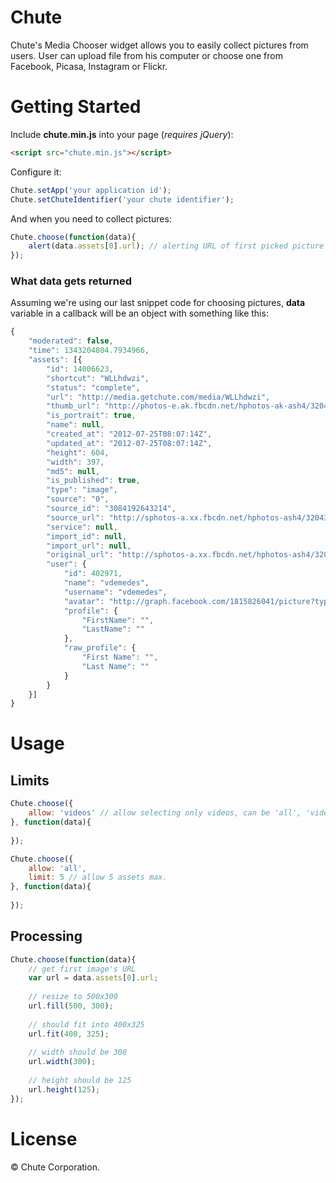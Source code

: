 # Chute

Chute's Media Chooser widget allows you to easily collect pictures from users. User can upload file from his computer or choose one from Facebook, Picasa, Instagram or Flickr.

# Getting Started

Include **chute.min.js** into your page (*requires jQuery*):

```html
<script src="chute.min.js"></script>
```

Configure it:

```javascript
Chute.setApp('your application id');
Chute.setChuteIdentifier('your chute identifier');
```

And when you need to collect pictures:

```javascript
Chute.choose(function(data){
	alert(data.assets[0].url); // alerting URL of first picked picture
});
```

### What data gets returned

Assuming we're using our last snippet code for choosing pictures, **data** variable in a callback will be an object with something like this:

```javascript
{
	"moderated": false,
	"time": 1343204804.7934966,
	"assets": [{
		"id": 14006623,
		"shortcut": "WLLhdwzi",
		"status": "complete",
		"url": "http://media.getchute.com/media/WLLhdwzi",
		"thumb_url": "http://photos-e.ak.fbcdn.net/hphotos-ak-ash4/320430_3084192643214_466525836_s.jpg",
		"is_portrait": true,
		"name": null,
		"created_at": "2012-07-25T08:07:14Z",
		"updated_at": "2012-07-25T08:07:14Z",
		"height": 604,
		"width": 397,
		"md5": null,
		"is_published": true,
		"type": "image",
		"source": "0",
		"source_id": "3084192643214",
		"source_url": "http://sphotos-a.xx.fbcdn.net/hphotos-ash4/320430_3084192643214_466525836_n.jpg",
		"service": null,
		"import_id": null,
		"import_url": null,
		"original_url": "http://sphotos-a.xx.fbcdn.net/hphotos-ash4/320430_3084192643214_466525836_n.jpg",
		"user": {
			"id": 402971,
			"name": "vdemedes",
			"username": "vdemedes",
			"avatar": "http://graph.facebook.com/1815826041/picture?type=square",
			"profile": {
				"FirstName": "",
				"LastName": ""
			},
			"raw_profile": {
				"First Name": "",
				"Last Name": ""
			}
		}
	}]
}
```

# Usage

## Limits

```javascript
Chute.choose({
	allow: 'videos' // allow selecting only videos, can be 'all', 'videos', 'images'
}, function(data){
	
});

Chute.choose({
	allow: 'all',
	limit: 5 // allow 5 assets max.
}, function(data){
	
});
```

## Processing

```javascript
Chute.choose(function(data){
	// get first image's URL
	var url = data.assets[0].url;
	
	// resize to 500x300
	url.fill(500, 300);
	
	// should fit into 400x325
	url.fit(400, 325);
	
	// width should be 300
	url.width(300);
	
	// height should be 125
	url.height(125);
});
```

# License

&copy; Chute Corporation.